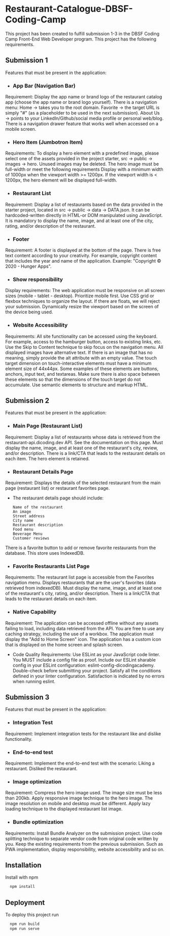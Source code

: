 
# Restaurant-Catalogue-DBSF-Coding-Camp

This project has been created to fulfill submission 1-3 in the DBSF Coding Camp Front-End Web Developer program. This project has the following requirements. 

## Submission 1

Features that must be present in the application: 

- ### App Bar (Navigation Bar)
Requirement:
Display the app name or brand logo of the restaurant catalog app (choose the app name or brand logo yourself).
There is a navigation menu:
Home → takes you to the root domain.
Favorite → the target URL is simply "#" (as a placeholder to be used in the next submission).
About Us → points to your LinkedIn/Github/social media profile or personal web/blog.
There is a navigation drawer feature that works well when accessed on a mobile screen.

- ### Hero Item (Jumbotron Item)
Requirements:
To display a hero element with a predefined image, please select one of the assets provided in the project starter, src → public → images → hero. Unused images may be deleted.
The hero image must be full-width or meet the following requirements 
Display with a minimum width of 1000px when the viewport width >= 1200px.
If the viewport width is < 1200px, the hero element will be displayed full-width.

- ### Restaurant List
Requirement:
Display a list of restaurants based on the data provided in the starter project, located in src → public → data → DATA.json. It can be hardcoded-written directly in HTML-or DOM manipulated using JavaScript.
It is mandatory to display the name, image, and at least one of the city, rating, and/or description of the restaurant.

- ### Footer
Requirement:
A footer is displayed at the bottom of the page.
There is free text content according to your creativity. For example, copyright content that includes the year and name of the application. Example: "Copyright © 2020 - Hunger Apps".

- ### Show responsibility
Display requirements:
The web application must be responsive on all screen sizes (mobile - tablet - desktop). Prioritize mobile first.
Use CSS grid or flexbox techniques to organize the layout. If there are floats, we will reject your submission.
Dynamically resize the viewport based on the screen of the device being used.

- ### Website Accessibility
Requirements:
All site functionality can be accessed using the keyboard. For example, access to the hamburger button, access to existing links, etc.
Use the Skip to Content technique to skip focus on the navigation menu.
All displayed images have alternative text. If there is an image that has no meaning, simply provide the alt attribute with an empty value. 
The touch target dimension on touch-interactive elements must have a minimum element size of 44x44px. Some examples of these elements are buttons, anchors, input text, and textareas.
Make sure there is also space between these elements so that the dimensions of the touch target do not accumulate.
Use semantic elements to structure and markup HTML.

## Submission 2
Features that must be present in the application:

- ### Main Page (Restaurant List)
Requirement:
Display a list of restaurants whose data is retrieved from the restaurant-api.dicoding.dev API. See the documentation on this page.
Must display the name, image, and at least one of the restaurant's city, review, and/or description.
There is a link/CTA that leads to the restaurant details on each item.
The hero element is retained.
- ### Restaurant Details Page
Requirement:
Displays the details of the selected restaurant from the main page (restaurant list) or restaurant favorites page.
- The restaurant details page should include: 
      
      Name of the restaurant
      An image
      Street address
      City name 
      Restaurant description
      Food menu
      Beverage Menu
      Customer reviews
There is a favorite button to add or remove favorite restaurants from the database. This store uses IndexedDB.
- ### Favorite Restaurants List Page
Requirements:
The restaurant list page is accessible from the Favorites navigation menu.
Displays restaurants that are the user's favorites (data retrieved from indexedDB).
Must display the name, image, and at least one of the restaurant's city, rating, and/or description.
There is a link/CTA that leads to the restaurant details on each item.
- ### Native Capability
Requirement:
The application can be accessed offline without any assets failing to load, including data retrieved from the API. You are free to use any caching strategy, including the use of a workbox.
The application must display the "Add to Home Screen" icon.
The application has a custom icon that is displayed on the home screen and splash screen.
- Code Quality
Requirements:
Use ESLint as your JavaScript code linter. You MUST include a config file as proof.
Include our ESLint sharable config in your ESLint configuration: eslint-config-dicodingacademy.
Double-check before submitting your project. Satisfy all the conditions defined in your linter configuration. Satisfaction is indicated by no errors when running eslint.

## Submission 3

Features that must be present in the application:

- ### Integration Test
Requirement:
Implement integration tests for the restaurant like and dislike functionality.
- ### End-to-end test
Requirement:
Implement the end-to-end test with the scenario:
Liking a restaurant.
Disliked the restaurant.
- ### Image optimization
Requirement:
Compress the hero image used. The image size must be less than 200kb.
Apply responsive image technique to the hero image. The image resolution on mobile and desktop must be different.
Apply lazy loading technique to the displayed restaurant list image.
- ### Bundle optimization
Requirements:
Install Bundle Analyzer on the submission project.
Use code splitting technique to separate vendor code from original code written by you.
Keep the existing requirements from the previous submission. Such as PWA implementation, display responsibility, website accessibility and so on.





## Installation

Install with npm

```bash
  npm install 
```
    
## Deployment

To deploy this project run

```bash
  npm run build
  npm run serve
```

